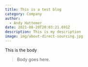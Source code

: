 ```yaml
---
title: This is a test blog
category: Company
author:
  - Andy Hattemer
date: 2021-08-20T20:03:21.691Z
description: This is my description
image: img/about-direct-sourcing.jpg
---
```

This is the body

> Body goes here.